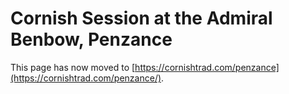 # Cornish Session at the Admiral Benbow, Penzance

This page has now moved to [https://cornishtrad.com/penzance](https://cornishtrad.com/penzance/).
